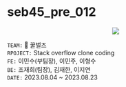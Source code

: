 ﻿# seb45_pre_012

<p align="center">
  <img src="https://github.com/codestates-seb/seb45_pre_012/assets/69911004/72e3dcaa-fdda-4ef8-9142-2d9c438d70c7">
</p>

`TEAM:` 🐝 꿀벌즈 </br>
`RPOJECT:` Stack overflow clone coding </br>
`FE:` 이민수(부팀장), 이민주, 이형수 </br>
`BE:` 조재희(팀장), 김재한, 이지연 </br>
`DATE:` 2023.08.04 ~ 2023.08.23 </br>
